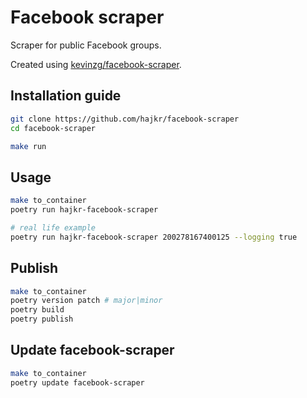 # Facebook scraper

Scraper for public Facebook groups.

Created using [kevinzg/facebook-scraper](https://github.com/kevinzg/facebook-scraper).

## Installation guide

```bash
git clone https://github.com/hajkr/facebook-scraper
cd facebook-scraper

make run
```

## Usage

```bash
make to_container
poetry run hajkr-facebook-scraper

# real life example
poetry run hajkr-facebook-scraper 200278167400125 --logging true
```

## Publish

```bash
make to_container
poetry version patch # major|minor
poetry build
poetry publish
```

## Update facebook-scraper

```bash
make to_container
poetry update facebook-scraper
```
